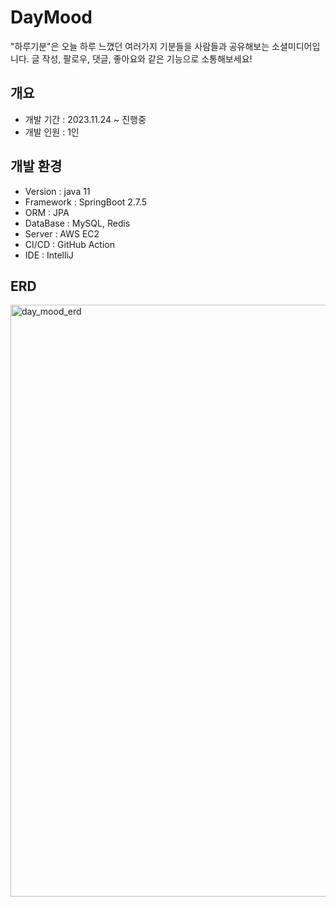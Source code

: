 <h1>DayMood</h1>
<p>"하루기분"은 오늘 하루 느꼈던 여러가지 기분들을 사람들과 공유해보는 소셜미디어입니다. 글 작성, 팔로우, 댓글, 좋아요와 같은 기능으로 소통해보세요!</p>

<h2>개요</h2>
<ul>
    <li>개발 기간 : 2023.11.24 ~ 진행중</li>
    <li>개발 인원 : 1인</li>
</ul>

<h2>개발 환경️</h2>
<ul>
    <li>Version : java 11</li>
    <li>Framework : SpringBoot 2.7.5</li>
    <li>ORM : JPA</li>
    <li>DataBase : MySQL, Redis</li>
    <li>Server : AWS EC2</li>
    <li>CI/CD : GitHub Action</li>
    <li>IDE : IntelliJ</li>
</ul>

<h2>ERD</h2>
<img width="947" alt="day_mood_erd" src="https://github.com/naegonggae/day-mood/assets/99169063/1077da49-41c2-45e2-a54e-4d9eade4431c">